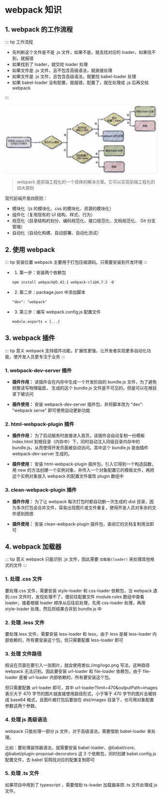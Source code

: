 # webpack 知识

## 1. webpack 的工作流程

::: tip 工作流程

- 先判断这个文件是不是 .js 文件，如果不是，就去找对应的 loader，如果找不到，就报错
- 如果找到了 loader，就交给 loader 处理
- 如果文件是 .js 文件，且不包含高级语法，就直接处理
- 如果文件是 .js 文件，且包含高级语法，就要找 babel-loader 处理
- 如果 babel-loader 没有配置，就报错，配置了，就在处理成 .js 后再交给 webpack

:::

<img src="./img/loader-study.png" title="loader 调用过程示意图" alt="loader 调用过程示意图" />

> webpack 是前端工程化的一个具体的解决方案。它可以实现前端工程化的四大原则

现代前端开发四原则：

- 模块化（js 的模块化、css 的模块化、资源的模块化）
- 组件化（复用现有的 UI 结构、样式、行为）
- 规范化（目录结构的划分、编码规范化、接口规范化、文档规范化、 Git 分支管理）
- 自动化（自动化构建、自动部署、自动化测试）

## 2. 使用 webpack

::: tip 安装位置
webpack 主要用于打包压缩源码。只需要安装到开发环境
:::

- 1. 第一步：安装两个依赖包
  ```xml
  npm install webpack@5.42.1 webpack-cli@4.7.2 -D
  ```
- 2. 第二步：package.json 中添加脚本
  ```xml
  "dev": "webpack"
  ```
- 3. 第三步：编写 webpack.config.js 配置文件
  ```xml
  module.exports = {...}
  ```

## 3. webpack 插件

::: tip 意义
webpack 支持插件功能，扩展性更强，让开发者实现更多自动化功能，使开发人员更专注于业务
:::

### 1. webpack-dev-server 插件

- **插件作用：**
  该插件会在内存中生成一个开发阶段的 bundle.js 文件，为了避免频繁读写物理磁盘，
  生成的这个 bundle.js 文件是不可见的，但是可以在根目录下被访问

- **插件使用：**
  安装 webpack-dev-server 插件包，并将脚本改为 "dev": "webpack serve" 即可使用自动更新功能

### 2. html-webpack-plugin 插件

- **插件作用：**
  为了启动服务时直接进入首页，该插件会自动复制一份模板 index.html 到根目录（内存中）下，同时自动注入同级目录内存中的 bundle.js，从而使得开发页面被自动访问。其中这个 bundle.js 是由插件 webpack-dev-server 生成的。

- **插件使用：**
  安装 html-webpack-plugin 插件包，引入它得到一个构造函数，用 new 的方法创建一个实例对象，并传入一个对象配置它的模板文件，再把这个实例对象放入 webpack 的配置文件属性 plugin 数组中

### 3. clean-webpack-plugin 插件

- **插件作用：**
  为了让 webpack 每次打包时都自动删一次生成的 dist 目录，因为多次打包会合并文件，容易出现图片或文件重复，使得开发人员对多余的文件感到困惑

- **插件使用：**
  安装 clean-webpack-plugin 插件包，查阅它的文档复制用法即可

## 4. webpack 加载器

::: tip 意义
webpack 只能识别 .js 文件，因此需要 `加载器(loader)` 来处理其他格式的文件
:::

### 1. 处理 .css 文件

要处理.css 文件，需要安装 style-loader 和 css-loader 依赖包，当 webpack 遇到.css 文件时，发现处理不了，便前往配置文件 module.rules 数组中查看 loader，接着根据 loader 顺序从后往前处理，先用 css-loader 处理，再用 style-loader 处理，然后将结果合并到 bundle.js 中

### 2. 处理 .less 文件

要处理.less 文件，需要安装 less-loader 和 less，由于 less 是被 less-loader 内部依赖的，所有要安装这个包，但只需要配置 less-loader 即可

### 3. 处理 文件路径

假设在页面在要引入一张图片，就会使用类似./img/logo.png 写法，这种路径 webpack 无法识别。因此要安装 url-loader 和 file-loader 依赖包，由于 file-loader 是被 url-loader 内部依赖的，所有要安装这个包。

但只需要配置 url-loader 即可，其中 url-loader?limit=470&outputPath=images 表示大于 470 字节的图片就直接使用路径形式，小于等于 470 字节的图片会被转成 base64 格式，且图片被打包后要放在 dist/images 目录下，也可用对象配置参数这两个参数。

### 4. 处理 js 高级语法

webpack 只能处理一部分 js 文件，对于高级语法，需要借助 babel-loader 来处理。

比如：要处理装饰器语法，就需要安装 babel-loader、@babel/core、@babel/plugin-proposal-decorators 这 3 个依赖包，同时创建 babel.config.js 配置文件，去 babel 官网找对应的配置复制即可

### 5. 处理 .ts 文件

如果项目中用到了 typescript ，需要借助 ts-loader 加载器来把 .ts 文件处理成 js 文件。

